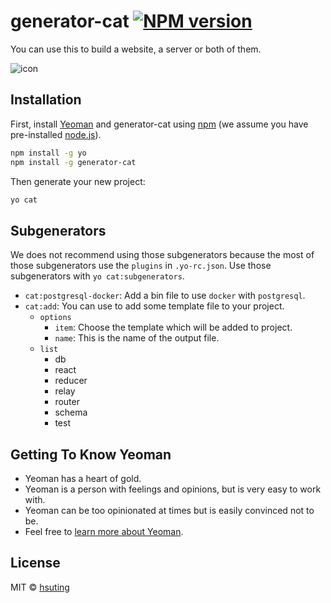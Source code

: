 # generator-cat [![NPM version][npm-image]][npm-url]

You can use this to build a website, a server or both of them.

![icon](http://hsuting.github.io/img/icon.svg)

## Installation

First, install [Yeoman](http://yeoman.io) and generator-cat using [npm](https://www.npmjs.com/) (we assume you have pre-installed [node.js](https://nodejs.org/)).

```bash
npm install -g yo
npm install -g generator-cat
```

Then generate your new project:

```bash
yo cat
```

## Subgenerators
We does not recommend using those subgenerators because the most of those subgenerators use the `plugins` in `.yo-rc.json`. Use those subgenerators with `yo cat:subgenerators`.

- `cat:postgresql-docker`: Add a bin file to use `docker` with `postgresql`.
- `cat:add`: You can use to add some template file to your project.
  - `options`
    - `item`: Choose the template which will be added to project.
    - `name`: This is the name of the output file.
  - `list`
    - db
    - react
    - reducer
    - relay
    - router
    - schema
    - test

## Getting To Know Yeoman

 * Yeoman has a heart of gold.
 * Yeoman is a person with feelings and opinions, but is very easy to work with.
 * Yeoman can be too opinionated at times but is easily convinced not to be.
 * Feel free to [learn more about Yeoman](http://yeoman.io/).

## License

MIT © [hsuting](hsuting.com)


[npm-image]: https://badge.fury.io/js/generator-cat.svg
[npm-url]: https://npmjs.org/package/generator-cat
